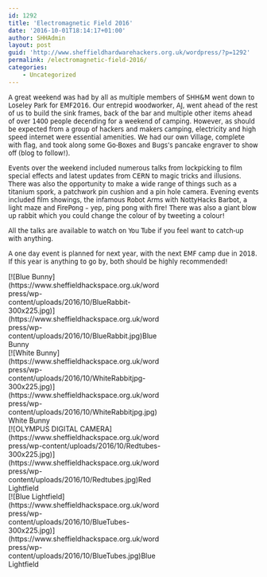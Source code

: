 ```yaml
---
id: 1292
title: 'Electromagnetic Field 2016'
date: '2016-10-01T18:14:17+01:00'
author: SHHAdmin
layout: post
guid: 'http://www.sheffieldhardwarehackers.org.uk/wordpress/?p=1292'
permalink: /electromagnetic-field-2016/
categories:
    - Uncategorized
---
```


<span style="font-family: DejaVu Sans Condensed;">A great weekend was had by all as multiple members of SHH&amp;M went down to Loseley Park for EMF2016. Our entrepid woodworker, AJ, went ahead of the rest of us to build the sink frames, back of the bar and multiple other items ahead of over 1400 people decending for a weekend of camping. However, as should be expected from a group of hackers and makers camping, electricity and high speed internet were essential amenities. We had our own Village, complete with flag, and took along some Go-Boxes and Bugs’s pancake engraver to show off (blog to follow!). </span>

<span style="font-family: DejaVu Sans Condensed;">Events over the weekend included numerous talks from lockpicking to film special effects and latest updates from CERN to magic tricks and illusions. There was also the opportunity to make a wide range of things such as a titanium spork, a patchwork pin cushion and a pin hole camera. Evening events included film showings, the infamous Robot Arms with NottyHacks Barbot, a light maze and FirePong – yep, ping pong with fire! There was also a giant blow up rabbit which you could change the colour of by tweeting a colour! </span>

<span style="font-family: DejaVu Sans Condensed;">All the talks are available to watch on You Tube if you feel want to catch-up with anything.</span>

<span style="font-family: DejaVu Sans Condensed;">A one day event is planned for next year, with the next EMF camp due in 2018. If this year is anything to go by, both should be highly recommended!</span>

<div class="wp-caption alignnone" id="attachment_1296" style="width: 310px">[![Blue Bunny](https://www.sheffieldhackspace.org.uk/wordpress/wp-content/uploads/2016/10/BlueRabbit-300x225.jpg)](https://www.sheffieldhackspace.org.uk/wordpress/wp-content/uploads/2016/10/BlueRabbit.jpg)Blue Bunny

</div><div class="wp-caption alignnone" id="attachment_1295" style="width: 310px">[![White Bunny](https://www.sheffieldhackspace.org.uk/wordpress/wp-content/uploads/2016/10/WhiteRabbitjpg-300x225.jpg)](https://www.sheffieldhackspace.org.uk/wordpress/wp-content/uploads/2016/10/WhiteRabbitjpg.jpg)White Bunny

</div><div class="wp-caption alignnone" id="attachment_1294" style="width: 310px">[![OLYMPUS DIGITAL CAMERA](https://www.sheffieldhackspace.org.uk/wordpress/wp-content/uploads/2016/10/Redtubes-300x225.jpg)](https://www.sheffieldhackspace.org.uk/wordpress/wp-content/uploads/2016/10/Redtubes.jpg)Red Lightfield

</div><div class="wp-caption alignnone" id="attachment_1293" style="width: 310px">[![Blue Lightfield](https://www.sheffieldhackspace.org.uk/wordpress/wp-content/uploads/2016/10/BlueTubes-300x225.jpg)](https://www.sheffieldhackspace.org.uk/wordpress/wp-content/uploads/2016/10/BlueTubes.jpg)Blue Lightfield

</div>